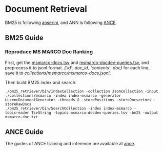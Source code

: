 # Document Retrieval
BM25 is following [anserini](https://github.com/castorini/anserini), and ANN is following [ANCE](https://github.com/microsoft/ANCE).

## BM25 Guide
### Reproduce MS MARCO Doc Ranking
First, get the [msmarco-docs.tsv](https://msmarco.blob.core.windows.net/msmarcoranking/msmarco-docs.tsv.gz) and [msmarco-docdev-queries.tsv](https://msmarco.blob.core.windows.net/msmarcoranking/msmarco-docdev-queries.tsv.gz), and preprocess it to jsonl format. *{'id': doc_id, 'contents': doc}* for each line, save it to *collections/msmarco/msmarco-docs.jsonl*.

Then build BM25 index and search:
```
./bm25_retriever/bin/IndexCollection -collection JsonCollection -input ./collections/msmarco -index index-msmarco -generator LuceneDocumentGenerator -threads 8 -storePositions -storeDocvectors -storeRawDocs
./bm25_retriever/bin/SearchCollection -index index-msmarco -topicreader TsvString -topics msmarco-docdev-queries.tsv -bm25 -output msmarco-doc.txt
```

## ANCE Guide
The guides of ANCE training and inference are available at [ance](./openmatch_ance_retriver_readme.md).
